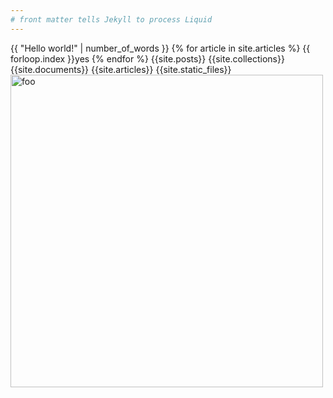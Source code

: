 ```yaml
---
# front matter tells Jekyll to process Liquid
---
```

{{ "Hello world!" | number_of_words }}
{% for article in site.articles %}
    {{ forloop.index  }}yes
{% endfor %}
{{site.posts}}
{{site.collections}}
{{site.documents}}
{{site.articles}}
{{site.static_files}}
<image src="images/foo.jpg" alt="foo" width="500">
